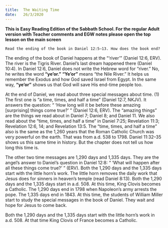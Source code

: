 ```yaml
---
title:  The Waiting Time
date:   26/3/2020
---
```


**This is Easy Reading Edition of the Sabbath School. For the regular Adult version with Teacher comments and EGW notes please open the top lesson on the main screen** 

`Read the ending of the book in Daniel 12:5–13. How does the book end?`

The ending of the book of Daniel happens at the “‘river’” (Daniel 12:6, ERV). The river is the Tigris River. Daniel’s last dream happened there (Daniel 10:4). In Daniel 12:6, Daniel does not write the Hebrew word for “river.” No, he writes the word **“ye’or.”** **“Ye’or”** means “the Nile River.” It helps us remember the Exodus and how God saved Israel from Egypt. In the same way, **“ye’or”** shows us that God will save His end-time people too.

At the end of Daniel, we read about three special messages about time. (1) The first one is “a time, times, and half a time” (Daniel 12:7, NKJV). It answers the question: “ ‘How long will it be before these amazing [surprising] things come true?’ ” (Daniel 12:6, ERV). The “amazing things” are the things we read about in Daniel 7; Daniel 8; and Daniel 11. We also read about the “time, times, and half a time” in Daniel 7:25; Revelation 11:3; Revelation 12:6, 14; and Revelation 13:5. The “time, times, and half a time” also is the same as the 1,260 years that the Roman Catholic Church was very powerful on the earth. That was from a.d. 538 to 1798. Daniel 11:32–35 shows us this same time in history. But the chapter does not tell us how long this time is.

The other two time messages are 1,290 days and 1,335 days. They are the angel’s answer to Daniel’s question in Daniel 12:8: “ ‘What will happen after all these things come true?’ ” (ERV). Both the 1,290 days and the 1,335 days start with the little horn’s work. The little horn removes the daily work that Jesus does for sinners in heaven’s temple (read Daniel 8:13). Both the 1,290 days and the 1,335 days start in a.d. 508. At this time, King Clovis becomes a Catholic. The 1,290 days end in 1798 when Napoleon’s army arrests the pope. The 1,335 days end in 1843. At this time, the students of William Miller start to study the special messages in the book of Daniel. They wait and hope for Jesus to come back.

Both the 1,290 days and the 1,335 days start with the little horn’s work in a.d. 508. At that time King Clovis of France becomes a Catholic.
